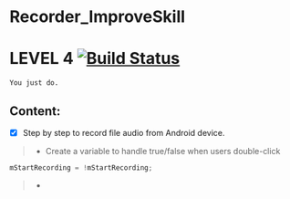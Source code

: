 # Recorder_ImproveSkill
# LEVEL 4 [![Build Status](https://travis-ci.org/nomensa/jquery.hide-show.svg)](https://travis-ci.org/nomensa/jquery.hide-show.svg?branch=master)

   ```You just do.```
  
## Content:
- [x] Step by step to record file audio from Android device.
> - Create a variable to handle true/false when users double-click
```java
mStartRecording = !mStartRecording;
```
> - 
